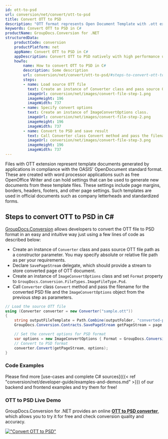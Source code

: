 ```yaml
---
id: ott-to-psd
url: conversion/net/convert/ott-to-psd
title: Convert OTT to PSD
description: "OTT format represents Open Document Template with .ott extension. Learn how to convert OTT to PSD file programmatically in C# language using GroupDocs.Conversion for .NET library."
keywords: Convert OTT to PSD in C#
productName: GroupDocs.Conversion for .NET
structuredData:
    productCode: conversion
    productPlatform: net
    appName: Convert OTT to PSD in C#
    appDescription: Convert OTT to PSD natively with high performance using C# language and server side GroupDocs.Conversion for .NET APIs, without the use of any software like Microsoft or Open Office.
    howTo:
        name: How to convert OTT to PSD in C# 
        description: Some description
        url: conversion/net/convert/ott-to-psd/#steps-to-convert-ott-to-psd-in-c
        steps:
        - name: Load source OTT file 
          text: Create an instance of Converter class and pass source OTT file path as a constructor parameter. You may specify absolute or relative file path as per your requirements. 
          imageUrl: conversion/net/images/convert-file-step-1.png
          imageHeight: 196
          imageWidth: 737
        - name: Specify convert options 
          text: Create an instance of ImageConvertOptions class.
          imageUrl: conversion/net/images/convert-file-step-2.png
          imageHeight: 196
          imageWidth: 737
        - name: Convert to PSD and save result 
          text: Call Converter class Convert method and pass the filename for the converted HTML file and the ImageConvertOptions object from the previous step as parameters.
          imageUrl: conversion/net/images/convert-file-step-3.png
          imageHeight: 196
          imageWidth: 737
---
```


Files with OTT extension represent template documents generated by applications in compliance with the OASIS' OpenDocument standard format. These are created with word processor applications such as free OpenOffice Writer and can hold settings that can be used to generate new documents from these template files. These settings include page margins, borders, headers, footers, and other page settings. Such templates are used in official documents such as company letterheads and standardized forms.

## Steps to convert OTT to PSD in C#

[GroupDocs.Conversion](https://products.groupdocs.com/conversion/net) allows developers to convert the OTT file to PSD format in an easy and intuitive way just using a few lines of code as described below:

* Create an instance of `Converter` class and pass source OTT file path as a constructor parameter. You may specify absolute or relative file path as per your requirements. 
* Declare `SavePageStream` delegate, which should provide a stream to store converted page of OTT document.
* Create an instance of `ImageConvertOptions` class and set `Format` property to `GroupDocs.Conversion.FileTypes.ImageFileType.Psd`.
* Call `Converter` class `Convert` method and pass the filename for the converted PSD file and the `ImageConvertOptions` object from the previous step as parameters.

```csharp
// Load the source OTT file
using (Converter converter = new Converter("sample.ott"))
{
    string outputFileTemplate = Path.Combine(outputFolder, "converted-page-{0}.psd");
    GroupDocs.Conversion.Contracts.SavePageStream getPageStream = page => new FileStream(string.Format(outputFileTemplate, page), FileMode.Create);

    // Set the convert options for PSD format
    var options = new ImageConvertOptions { Format = GroupDocs.Conversion.FileTypes.ImageFileType.Psd };   
    // Convert to PSD format
    converter.Convert(getPageStream, options);
}
```

### Code Examples

Please find more [use-cases and complete C# sources]({{< ref "conversion/net/developer-guide/examples-and-demos.md" >}}) of our backend and frontend examples and try them for free!

### OTT to PSD Live Demo

GroupDocs.Conversion for .NET provides an online [**OTT to PSD converter**](https://products.groupdocs.app/conversion/ott-to-psd), which allows you to try it for free and check conversion quality and accuracy.

[!["Convert OTT to PSD"](conversion/net/images/convert-to-psd/convert-ott-to-psd.png)](https://products.groupdocs.app/conversion/ott-to-psd)